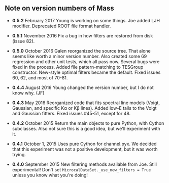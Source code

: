 ## Note on version numbers of Mass

* **0.5.2** February 2017
Young is working on some things.
Joe added LJH modifier. Deprecated ROOT file format handler.

* **0.5.1** November 2016
Fix a bug in how filters are restored from disk (issue 82).

* **0.5.0** October 2016
Galen reorganized the source tree. That alone seems like worth a minor version number.
Also created some 69 regression and other unit tests, which all pass now. Several
bugs were fixed in the process.  Added file pattern-matching to TESGroup constructor.
New-style optimal filters became the default. Fixed issues 60, 62, and most of 70-81.

* **0.4.4** August 2016
Young changed the version number, but I do not know why. (JF)

* **0.4.3** May 2016
Reorganized code that fits spectral line models (Voigt, Gaussian, and specific
    K&alpha; or K&beta; lines). Added low-E tails to the Voigt and Gaussian fitters.
    Fixed issues #45-51, except for 48.

* **0.4.2** October 2015
Return the main objects to pure Python, with Cython subclasses. Also not sure
    this is a good idea, but we'll experiment with it.

* **0.4.1** October 1, 2015
Uses pure Cython for channel.pyx. We decided that this experiment was not a
    positive development, but it was worth trying.

* **0.4.0** September 2015
New filtering methods available from Joe. Still experimental! Don't set
    ```MicrocalDataSet._use_new_filters = True``` unless you know what you're
    doing!
